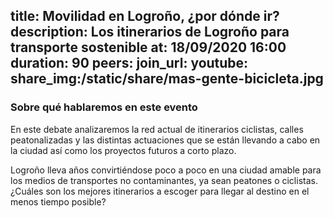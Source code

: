 title: Movilidad en Logroño, ¿por dónde ir?
description: Los itinerarios de Logroño para transporte sostenible
at: 18/09/2020 16:00
duration: 90
peers: 
join_url:
youtube: 
share_img:/static/share/mas-gente-bicicleta.jpg
----
### Sobre qué hablaremos en este evento

En este debate analizaremos la red actual de itinerarios ciclistas, calles peatonalizadas y las distintas actuaciones que se están llevando a cabo en la ciudad así como los proyectos futuros a corto plazo.

Logroño lleva años convirtiéndose poco a poco en una ciudad amable para los medios de transportes no contaminantes, ya sean peatones o ciclistas. ¿Cuáles son los mejores itinerarios a escoger para llegar al destino en el menos tiempo posible? 
